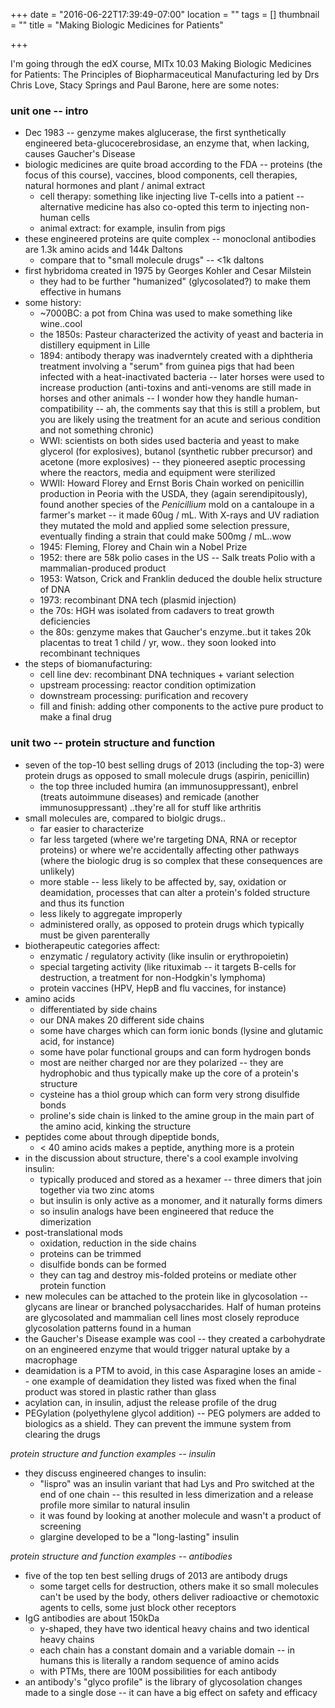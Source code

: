 +++
date = "2016-06-22T17:39:49-07:00"
location = ""
tags = []
thumbnail = ""
title = "Making Biologic Medicines for Patients"

+++

I'm going through the edX course, MITx 10.03 Making Biologic Medicines for Patients:
The Principles of Biopharmaceutical Manufacturing
led by Drs Chris Love, Stacy Springs and Paul Barone,
here are some notes:

<!--more-->


### unit one -- intro

* Dec 1983 -- genzyme makes alglucerase, the first synthetically engineered beta-glucocerebrosidase,
an enzyme that, when lacking, causes Gaucher's Disease
* biologic medicines are quite broad according to the FDA --
proteins (the focus of this course), vaccines, blood components,
cell therapies, natural hormones and plant / animal extract
  * cell therapy: something like injecting live T-cells into a patient --
  alternative medicine has also co-opted this term to injecting non-human cells
  * animal extract: for example, insulin from pigs
* these engineered proteins are quite complex --
monoclonal antibodies are 1.3k amino acids and 144k Daltons
  * compare that to "small molecule drugs" -- <1k daltons
* first hybridoma created in 1975 by Georges Kohler and Cesar Milstein
  * they had to be further "humanized" (glycosolated?) to make them effective in humans
* some history:
  * ~7000BC: a pot from China was used to make something like wine..cool
  * the 1850s: Pasteur characterized the activity of yeast and bacteria in distillery equipment in Lille
  * 1894: antibody therapy was inadverntely created with a diphtheria treatment
  involving a "serum" from guinea pigs that had been infected with a heat-inactivated bacteria --
  later horses were used to increase production
  (anti-toxins and anti-venoms are still made in horses and other animals --
  I wonder how they handle human-compatibility -- ah, the comments say that this is still a problem,
  but you are likely using the treatment for an acute and serious condition and not something chronic)
  * WWI: scientists on both sides used bacteria and yeast to make
  glycerol (for explosives), butanol (synthetic rubber precursor) and acetone (more explosives) --
  they pioneered aseptic processing where the reactors, media and equipment were sterilized
  * WWII: Howard Florey and Ernst Boris Chain worked on penicillin production in Peoria with the USDA,
  they (again serendipitously), found another species of the *Penicillium* mold
  on a cantaloupe in a farmer's market -- it made 60ug / mL.
  With X-rays and UV radiation they mutated the mold and applied some selection pressure,
  eventually finding a strain that could make 500mg / mL..wow
  * 1945: Fleming, Florey and Chain win a Nobel Prize
  * 1952: there are 58k polio cases in the US -- Salk treats Polio with a mammalian-produced product
  * 1953: Watson, Crick and Franklin deduced the double helix structure of DNA
  * 1973: recombinant DNA tech (plasmid injection)
  * the 70s: HGH was isolated from cadavers to treat growth deficiencies
  * the 80s: genzyme makes that Gaucher's enzyme..but it takes 20k placentas to treat 1 child / yr, wow..
  they soon looked into recombinant techniques
* the steps of biomanufacturing:
  * cell line dev: recombinant DNA techniques + variant selection
  * upstream processing: reactor condition optimization
  * downstream processing: purification and recovery
  * fill and finish: adding other components to the active pure product to make a final drug


### unit two -- protein structure and function

* seven of the top-10 best selling drugs of 2013 (including the top-3) were protein drugs
as opposed to small molecule drugs (aspirin, penicillin)
  * the top three included humira (an immunosuppressant), enbrel (treats autoimmune diseases)
  and remicade (another immunosuppressant) ..they're all for stuff like arthritis
* small molecules are, compared to biolgic drugs..
  * far easier to characterize
  * far less targeted (where we're targeting DNA, RNA or receptor proteins)
  or where we're accidentally affecting other pathways
  (where the biologic drug is so complex that these consequences are unlikely)
  * more stable -- less likely to be affected by, say, oxidation or deamidation,
  processes that can alter a protein's folded structure and thus its function
  * less likely to aggregate improperly
  * administered orally, as opposed to protein drugs which typically must be given parenterally
* biotherapeutic categories affect:
  * enzymatic / regulatory activity (like insulin or erythropoietin)
  * special targeting activity (like rituximab -- it targets B-cells for destruction,
  a treatment for non-Hodgkin's lymphoma)
  * protein vaccines (HPV, HepB and flu vaccines, for instance)
* amino acids
  * differentiated by side chains
  * our DNA makes 20 different side chains
  * some have charges which can form ionic bonds (lysine and glutamic acid, for instance)
  * some have polar functional groups and can form hydrogen bonds
  * most are neither charged nor are they polarized --
  they are hydrophobic and thus typically make up the core of a protein's structure
  * cysteine has a thiol group which can form very strong disulfide bonds
  * proline's side chain is linked to the amine group in the main part of the amino acid,
  kinking the structure
* peptides come about through dipeptide bonds,
  * < 40 amino acids makes a peptide, anything more is a protein
* in the discussion about structure, there's a cool example involving insulin:
  * typically produced and stored as a hexamer --
  three dimers that join together via two zinc atoms
  * but insulin is only active as a monomer, and it naturally forms dimers
  * so insulin analogs have been engineered that reduce the dimerization
* post-translational mods
  * oxidation, reduction in the side chains
  * proteins can be trimmed
  * disulfide bonds can be formed
  * they can tag and destroy mis-folded proteins or mediate other protein function
* new molecules can be attached to the protein like in glycosolation --
glycans are linear or branched polysaccharides.
Half of human proteins are glycosolated
and mammalian cell lines most closely reproduce glycosolation patterns found in a human
* the Gaucher's Disease example was cool --
they created a carbohydrate on an engineered enzyme
that would trigger natural uptake by a macrophage
* deamidation is a PTM to avoid, in this case Asparagine loses an amide --
one example of deamidation they listed was fixed when the final product was stored in plastic rather than glass
* acylation can, in insulin, adjust the release profile of the drug
* PEGylation (polyethylene glycol addition) -- PEG polymers are added to biologics as a shield.
They can prevent the immune system from clearing the drugs

*protein structure and function examples -- insulin*

* they discuss engineered changes to insulin:
  * "lispro" was an insulin variant that had Lys and Pro switched at the end of one chain --
  this resulted in less dimerization and a release profile more similar to natural insulin
  * it was found by looking at another molecule and wasn't a product of screening
  * glargine developed to be a "long-lasting" insulin

*protein structure and function examples -- antibodies*

* five of the top ten best selling drugs of 2013 are antibody drugs
  * some target cells for destruction, others make it so small molecules can't be used by the body,
  others deliver radioactive or chemotoxic agents to cells,
  some just block other receptors
* IgG antibodies are about 150kDa
  * y-shaped, they have two identical heavy chains and two identical heavy chains
  * each chain has a constant domain and a variable domain --
  in humans this is literally a random sequence of amino acids
  * with PTMs, there are 100M possibilities for each antibody
* an antibody's "glyco profile" is the library of glycosolation changes made to a single dose --
it can have a big effect on safety and efficacy
